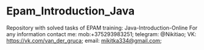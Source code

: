 # Epam_Introduction_Java
Repository with solved tasks of EPAM training: Java-Introduction-Online
For any information contact me:
mob:+375293983251;
telegram: @Nikitiao;
VK: https://vk.com/van_der_gruca;
email: mikitka334@gmail.com;
